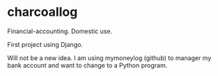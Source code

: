 # charcoallog
Financial-accounting. Domestic use.

First project using Django.

Will not be a new idea. I am using mymoneylog (github) to manager my bank account and want to change to a Python program.